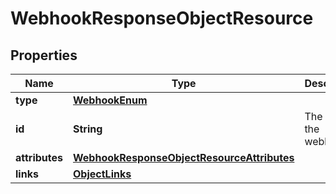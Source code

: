 # WebhookResponseObjectResource

## Properties
Name | Type | Description | Notes
------------ | ------------- | ------------- | -------------
**type** | [**WebhookEnum**](WebhookEnum.md) |  | 
**id** | **String** | The ID of the webhook. | 
**attributes** | [**WebhookResponseObjectResourceAttributes**](WebhookResponseObjectResourceAttributes.md) |  | 
**links** | [**ObjectLinks**](ObjectLinks.md) |  | 
